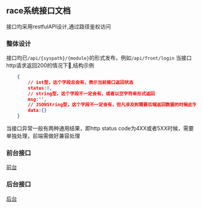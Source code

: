 ## race系统接口文档
接口均采用restfulAPI设计,通过路径鉴权访问
### 整体设计
接口均已``/api/{syspath}/{module}``的形式发布，例如``/api/front/login``
当接口http请求返回200的情况下,结构示例
```json
    {
        // int型，这个字段总会有，表示当前接口返回状态
        status:0,
        // string型，这个字段不一定会有，或者以空字符串形式返回
        msg:'',
        // JSONString型，这个字段不一定会有，但凡涉及到需要后端返回数据的时候此字段才会返回，其余时候可能为空可能不存在
        data:{}
    }
```
当接口异常一般有两种通用结果，即http status code为4XX或者5XX时候，需要单独处理，前端需做好兼容处理
### 前台接口
[前台](./front/front.md)
### 后台接口
[后台](./backstage/backstage.md)

